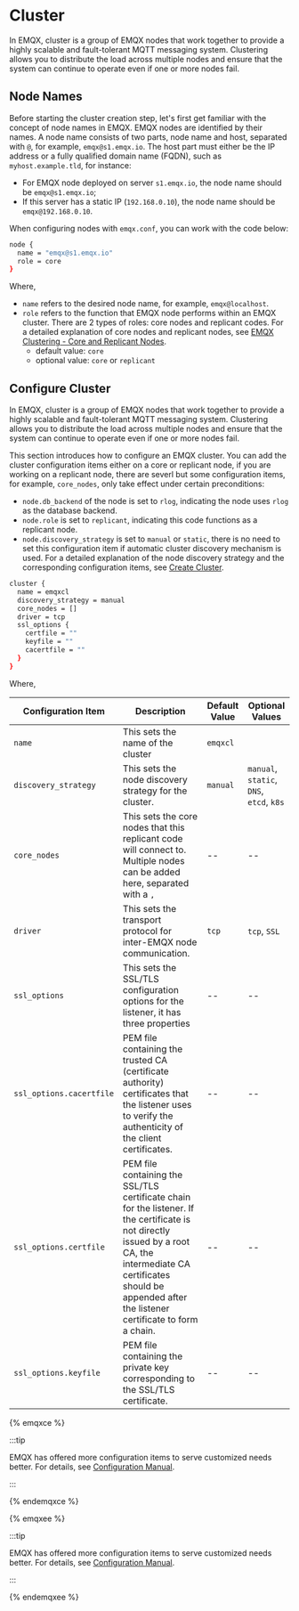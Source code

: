 # Cluster

In EMQX, cluster is a group of EMQX nodes that work together to provide a highly scalable and fault-tolerant MQTT messaging system. Clustering allows you to distribute the load across multiple nodes and ensure that the system can continue to operate even if one or more nodes fail.

## Node Names

Before starting the cluster creation step, let's first get familiar with the concept of node names in EMQX. EMQX nodes are identified by their names. A node name consists of two parts, node name and host, separated with `@`, for example, `emqx@s1.emqx.io`. The host part must either be the IP address or a fully qualified domain name (FQDN), such as `myhost.example.tld`, for instance:

- For EMQX node deployed on server `s1.emqx.io`, the node name should be `emqx@s1.emqx.io`;
- If this server has a static IP (`192.168.0.10`), the node name should be `emqx@192.168.0.10`.

When configuring nodes with `emqx.conf`, you can work with the code below:

```bash
node {
  name = "emqx@s1.emqx.io"
  role = core
}
```

Where, 

- `name` refers to the desired node name, for example, `emqx@localhost`.
- `role` refers to the function that EMQX node performs within an EMQX cluster. There are 2 types of roles: core nodes and replicant codes. For a detailed explanation of core nodes and replicant nodes, see [EMQX Clustering - Core and Replicant Nodes](../design/clustering.md). 
  - default value: `core` 
  - optional value: `core` or `replicant`

## Configure Cluster

In EMQX, cluster is a group of EMQX nodes that work together to provide a highly scalable and fault-tolerant MQTT messaging system. Clustering allows you to distribute the load across multiple nodes and ensure that the system can continue to operate even if one or more nodes fail.

This section introduces how to configure an EMQX cluster. You can add the cluster configuration items either on a core or replicant node, if you are working on a replicant node, there are severl but some configuration items, for example, `core_nodes`, only take effect under certain preconditions:

- `node.db_backend` of the node is set to `rlog`, indicating the node uses `rlog` as the database backend. 
- `node.role` is set to `replicant`, indicating this code functions as a replicant node. 
- `node.discovery_strategy` is set to `manual` or `static`, there is no need to set this configuration item if automatic cluster discovery mechanism is used. For a detailed explanation of the node discovery strategy and the corresponding configuration items, see [Create Cluster](../deploy/cluster/create-cluster.md). 

```bash
cluster {
  name = emqxcl
  discovery_strategy = manual
  core_nodes = []
  driver = tcp
  ssl_options {
    certfile = ""
    keyfile = ""
    cacertfile = ""
  }
}
```

Where,

| Configuration Item       | Description                                                  | Default Value | Optional Values                                   |
| ------------------------ | ------------------------------------------------------------ | ------------- | ------------------------------------------------- |
| `name`                   | This sets the name of the cluster                            | `emqxcl`      |                                                   |
| `discovery_strategy`     | This sets the node discovery strategy for the cluster.       | `manual`      | `manual`, `static`, `DNS`, `etcd`, `k8s`          |
| `core_nodes`             | This sets the core nodes that this replicant code will connect to.<br />Multiple nodes can be added here, separated with a `,` | --            | --                                                |
| `driver`                 | This sets the transport protocol for inter-EMQX node communication. | `tcp`         | `tcp`, `SSL`                                      |
| `ssl_options`            | This sets the SSL/TLS configuration options for the listener, it has three properties | --            | --                                                |
| `ssl_options.cacertfile` | PEM file containing the trusted CA (certificate authority) certificates that the listener uses to verify the authenticity of the client certificates. | --            | --                                                |
| `ssl_options.certfile`   | PEM file containing the SSL/TLS certificate chain for the listener. If the certificate is not directly issued by a root CA, the intermediate CA certificates should be appended after the listener certificate to form a chain. | --            | --                                                |
| `ssl_options.keyfile`    | PEM file containing the private key corresponding to the SSL/TLS certificate. | --            | --                                                |

{% emqxce %}

:::tip

EMQX has offered more configuration items to serve customized needs better. For details, see [Configuration Manual](https://www.emqx.io/docs/en/v${CE_VERSION}/hocon/).

:::

{% endemqxce %}

{% emqxee %}

:::tip

EMQX has offered more configuration items to serve customized needs better. For details, see [Configuration Manual](https://docs.emqx.com/en/enterprise/v@EE_VERSION@/hocon/).

:::

{% endemqxee %}

